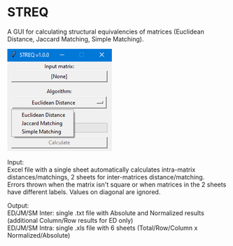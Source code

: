# STREQ
A GUI for calculating structural equivalencies of matrices (Euclidean Distance, Jaccard Matching, Simple Matching).

![alt text](https://github.com/mbiggiero/STREQ/blob/main/screenshot.png?raw=true)

Input:  
Excel file with a single sheet automatically calculates intra-matrix distances/matchings, 2 sheets for inter-matrices distance/matching.  
Errors thrown when the matrix isn't square or when matrices in the 2 sheets have different labels. Values on diagonal are ignored.  


Output:  
ED/JM/SM Inter: single .txt file with Absolute and Normalized results (additional Column/Row results for ED only)  
ED/JM/SM Intra: single .xls file with 6 sheets (Total/Row/Column x Normalized/Absolute)

